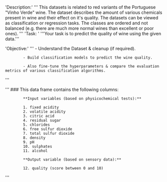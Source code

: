 'Description:'
'''
            This datasets is related to red variants of the Portuguese "Vinho Verde" wine.
            The dataset describes the amount of various chemicals present in wine and their effect on it's quality.
            The datasets can be viewed as classification or regression tasks. The classes are ordered and not balanced (e.g. there are much more normal wines than excellent or poor ones).
'''
'Task: '
'''Your task is to predict the quality of wine using the given data.'''

'Objective:'
'''
            - Understand the Dataset & cleanup (if required).
            
            - Build classification models to predict the wine quality.
            
            - Also fine-tune the hyperparameters & compare the evaluation metrics of various classification algorithms.
'''

'''
            ### This data frame contains the following columns:

            **Input variables (based on physicochemical tests):**
                
            1. fixed acidity
            2. volatile acidity
            3. citric acid
            4. residual sugar 
            5. chlorides
            6. free sulfur dioxide
            7. total sulfur dioxide
            8. density
            9. pH
            10. sulphates
            11. alcohol
                
            **Output variable (based on sensory data):**
                
            12. quality (score between 0 and 10)
'''